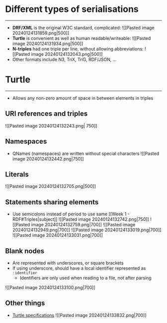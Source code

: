 
# Different types of serialisations
---

* **DRF/XML** is the original W3C standard, complicated:
![[Pasted image 20240124131859.png|500]]
* **Turtle** is convenient as well as human readable/writeable:
![[Pasted image 20240124131934.png|500]]
* **N-triples** had one triple per line, without allowing abbreviations:
![[Pasted image 20240124132043.png|500]]
* Other formats include N3, TriX, TriG, RDF/JSON, ...


# Turtle
---

* Allows any non-zero amount of space in between elements in triples
## URI references and triples
![[Pasted image 20240124132243.png| 750]]


## Namespaces

* QNames (namespaces) are written without special characters ![[Pasted image 20240124132442.png|750]]

## Literals

![[Pasted image 20240124132705.png|500]]


## Statements sharing elements

* Use semicolons instead of period to use same [[Week 1 - RDF#Triples|subject]]
![[Pasted image 20240124132742.png|750]]
![[Pasted image 20240124132759.png|700]]
![[Pasted image 20240124132949.png|700]]
![[Pasted image 20240124133019.png|700]]
![[Pasted image 20240124133031.png|700]]

## Blank nodes

* Are represented with underscores, or square brackets
* If using underscore, should have a local identifier represented as `:identifier`
	* Identifiers are only used when reading to a file, not after parsing

![[Pasted image 20240124133100.png|700]]


## Other things

* [Turtle specifications](http://www.w3.org/TR/turtle/)
![[Pasted image 20240124133832.png|700]]